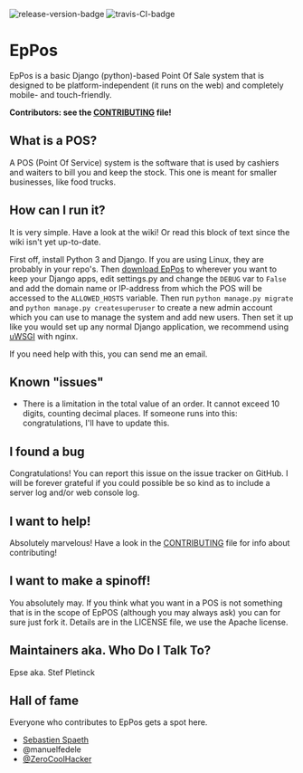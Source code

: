 ![release-version-badge](https://img.shields.io/github/tag/Epse/EpPos.svg) ![travis-CI-badge](https://img.shields.io/travis/Epse/EpPos.svg)
# EpPos
EpPos is a basic Django (python)-based Point Of Sale
system that is designed to be platform-independent (it runs on the web) and completely mobile- and
touch-friendly. 

**Contributors: see the [CONTRIBUTING](CONTRIBUTING.md) file!**

## What is a POS?
A POS (Point Of Service) system is the software that is used by cashiers and waiters to bill you and keep the stock.
This one is meant for smaller businesses, like food trucks.

## How can I run it?
It is very simple. Have a look at the wiki! Or read this block of text since the wiki isn't yet up-to-date.

First off, install Python 3 and Django. If you are using Linux, they are probably in your repo's.
Then [download EpPos](https://github.com/Epse/EpPos/releases) to wherever you want to keep your Django apps, edit settings.py
and change the `DEBUG` var to `False` and add the domain name or IP-address from which the POS will
be accessed to the `ALLOWED_HOSTS` variable. Then run `python manage.py migrate` and `python
manage.py createsuperuser` to create a new admin account which you can use to manage the system and
add new users.
Then set it up like you would set up any normal Django application, we recommend using
[uWSGI](http://uwsgi-docs.readthedocs.io/en/latest/tutorials/Django_and_nginx.html) with nginx.

If you need help with this, you can send me an email.

## Known "issues"
- There is a limitation in the total value of an order. It cannot exceed 10 digits, counting decimal places. If someone runs into this: congratulations, I'll have to update this.

## I found a bug
Congratulations! You can report this issue on the issue tracker on GitHub. I will be
forever grateful if you could possible be so kind as to include a server log and/or web console log.

## I want to help!
Absolutely marvelous! Have a look in the [CONTRIBUTING](CONTRIBUTING.md) file for info about contributing!

## I want to make a spinoff!
You absolutely may. If you think what you want in a POS is not something that is in the scope of
EpPOS (although you may always ask) you can for sure just fork it. Details are in the LICENSE file,
we use the Apache license.

## Maintainers aka. Who Do I Talk To?
Epse aka. Stef Pletinck

## Hall of fame
Everyone who contributes to EpPos gets a spot here.
* [Sebastien Spaeth](https://github.com/spaetz)
* @manuelfedele
* [@ZeroCoolHacker](https://github.com/ZeroCoolHacker)
